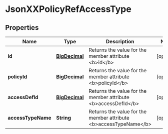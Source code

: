 
# JsonXXPolicyRefAccessType

## Properties
Name | Type | Description | Notes
------------ | ------------- | ------------- | -------------
**id** | [**BigDecimal**](BigDecimal.md) | Returns the value for the member attribute &lt;b&gt;id&lt;/b&gt; |  [optional]
**policyId** | [**BigDecimal**](BigDecimal.md) | Returns the value for the member attribute &lt;b&gt;policyId&lt;/b&gt; |  [optional]
**accessDefId** | [**BigDecimal**](BigDecimal.md) | Returns the value for the member attribute &lt;b&gt;accessDefId&lt;/b&gt; |  [optional]
**accessTypeName** | **String** | Returns the value for the member attribute &lt;b&gt;accessTypeName&lt;/b&gt; |  [optional]



